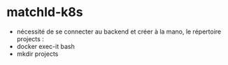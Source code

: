 # matchId-k8s
- nécessité de se connecter au backend et créer à la mano, le répertoire projects :
- docker exec-it <deploymentName> bash
- mkdir projects
